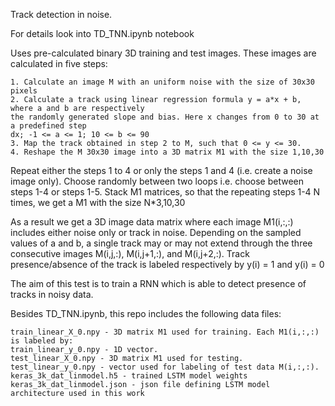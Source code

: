 Track detection in noise.

For details look into TD_TNN.ipynb notebook

Uses pre-calculated binary 3D training and test images. These images are calculated in five steps:

    1. Calculate an image M with an uniform noise with the size of 30x30 pixels
    2. Calculate a track using linear regression formula y = a*x + b, where a and b are respectively 
    the randomly generated slope and bias. Here x changes from 0 to 30 at a predefined step 
    dx; -1 <= a <= 1; 10 <= b <= 90
    3. Map the track obtained in step 2 to M, such that 0 <= y <= 30.
    4. Reshape the M 30x30 image into a 3D matrix M1 with the size 1,10,30
Repeat either the steps 1 to 4 or only the steps 1 and 4 (i.e. create a noise image only). 
Choose randomly between two loops i.e. choose between steps 1-4 or steps 1-5. 
Stack M1 matrices, so that the repeating steps 1-4 N times, we get a M1 with the size N*3,10,30

As a result we get a 3D image data matrix where each image M1(i,:,:) includes either noise 
only or track in noise. Depending on the sampled values of a and b, a single track may 
or may not extend through the three consecutive images M(i,j,:), M(i,j+1,:), and M(i,j+2,:). 
Track presence/absence of the track is labeled respectively by y(i) = 1 and y(i) = 0

The aim of this test is to train a RNN which is able to detect presence of tracks in noisy data.

Besides TD_TNN.ipynb, this repo includes the following data files:

    train_linear_X_0.npy - 3D matrix M1 used for training. Each M1(i,:,:) is labeled by:
    train_linear_y_0.npy - 1D vector.
    test_linear_X_0.npy - 3D matrix M1 used for testing.
    test_linear_y_0.npy - vector used for labeling of test data M(i,:,:).
    keras_3k_dat_linmodel.h5 - trained LSTM model weights
    keras_3k_dat_linmodel.json - json file defining LSTM model architecture used in this work
